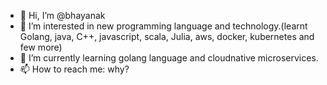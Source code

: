 - 👋 Hi, I’m @bhayanak
- 👀 I’m interested in new programming language and technology.(learnt Golang, java, C++, javascript, scala, Julia, aws, docker, kubernetes and few more)
- 🌱 I’m currently learning golang language and cloudnative microservices.
- 📫 How to reach me: why?

<!---
bhayanak/bhayanak is a ✨ special ✨ repository because its `README.md` (this file) appears on your GitHub profile.
You can click the Preview link to take a look at your changes.
--->
